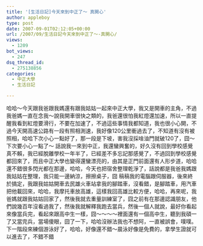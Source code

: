 ```yaml
---
title: '[生活日記]今天來到中正了～ 真開心'
author: appleboy
type: post
date: 2007-09-01T02:12:05+00:00
url: /2007/09/生活日記今天來到中正了～-真開心/
views:
  - 1209
bot_views:
  - 247
dsq_thread_id:
  - 275138856
categories:
  - 中正大學
  - 生活日記

---
```

哈哈～今天跟我爸跟我媽還有跟我姑姑一起來中正大學，我又是開車的主角，不過我爸媽一直在念我～說我開車很快之類的，我爸還很怕我紅燈還加速，所以一直提醒我看到紅燈要滑行，不要在加速了，不過這些事情我都知道，我也很小心開，不過今天開高速公路有一段有照相測速，我好像120公里衝過去了，不知道有沒有被照相，哈哈下次小心一點好了，那一段是下坡，害我沒採啥油門就破120了，囧～下次要小心一點了～ 話說我一來到中正，我還蠻興奮的，好久沒有回到學校感覺真不賴，我已經脫離學校一年半了，已經差不多忘記那感覺了，不過回到學校感覺都回來了，而且中正大學也變得還蠻漂亮的，由其是正門前面還有人形步道，哈哈還不錯很多閃光都在那邊，哈哈，今天也把宿舍整理乾淨了，話說都是我爸我媽跟我姑姑在整理，我只能一邊納涼，擦擦桌子，囧 稿稿我的電腦跟伺服器，後來終於搞定，我跟我姑姑開車去民雄火車站拿我的腳踏車，沒看錯，是腳踏車，用汽車把他載回來，哈哈，我摩托車放高雄，這樣我回高雄比較方便，哈哈，再來呢，我爸媽就跟我姑姑回家了，然後我就去重量訓練室了，囧之前有在那邊認識朋友，他們說幾百年沒看過我了，然後我就解釋我跑去當兵，然後一個人就說，最好你看起來像當兵完，看起來跟高中生一樣，囧～～～～裡面還有一個高中生，聽到我碩一了又當完兵，當場傻眼，囧了一下，哈哈沒辦法我也不想阿，一直被誤會，噗噗。 下一階段來練個游泳好了，哈哈，好像還不錯～晨泳好像是免費的，拿學生證就可以進去了，不錯不錯